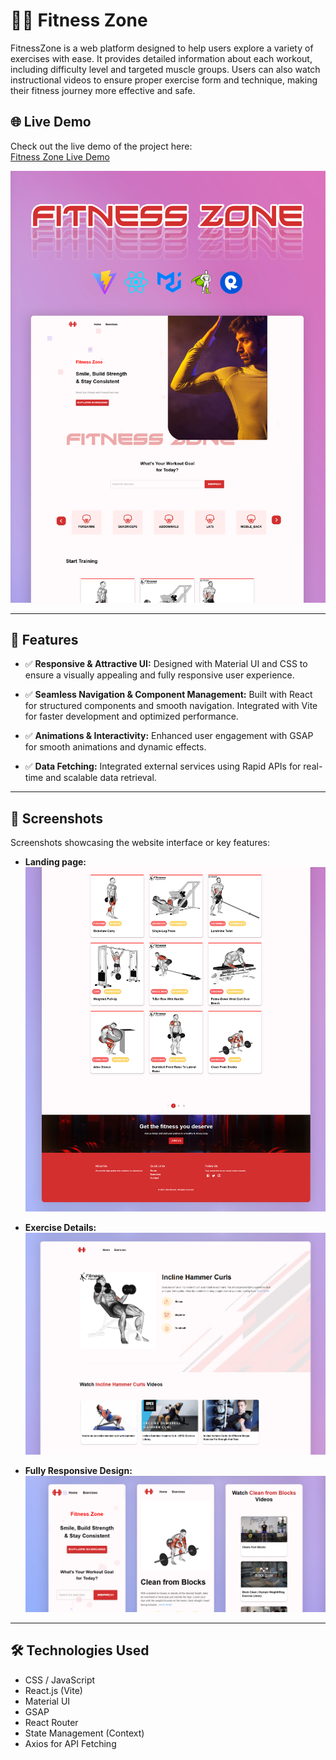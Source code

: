 # 🏋️‍♂️ Fitness Zone

FitnessZone is a web platform designed to help users explore a variety of exercises with ease. It provides detailed information about each workout, including difficulty level and targeted muscle groups. Users can also watch instructional videos to ensure proper exercise form and technique, making their fitness journey more effective and safe.


## 🌐 Live Demo

Check out the live demo of the project here:  
[Fitness Zone Live Demo](https://fitness-zone-demo.vercel.app/)


![Thumpnail](/Screenshots/Thumbnail.png)

---

## 🌟 **Features**
- ✅ __Responsive & Attractive UI:__ Designed with Material UI and CSS to ensure a visually appealing and fully responsive user experience.

- ✅ __Seamless Navigation & Component Management:__ Built with React for structured components and smooth navigation. Integrated with Vite for faster development and optimized performance.

- ✅ __Animations & Interactivity:__ Enhanced user engagement with GSAP for smooth animations and dynamic effects.

- ✅  __Data Fetching:__ Integrated external services using Rapid APIs for real-time and scalable data retrieval.

---

## 📸 **Screenshots**
Screenshots showcasing the website interface or key features:

- **Landing page:**
  ![Homepage Screenshot](/Screenshots/Home-Screenshot.png)

- **Exercise Details:**
  ![Homepage Screenshot](/Screenshots/Details-Screenshot.png)

- **Fully Responsive Design:**
  ![Feature Screenshot](/Screenshots/Responsive-Screenshot.png)


---

## 🛠️ **Technologies Used**
- CSS / JavaScript
- React.js (Vite)
- Material UI
- GSAP
- React Router
- State Management (Context)
- Axios for API Fetching


